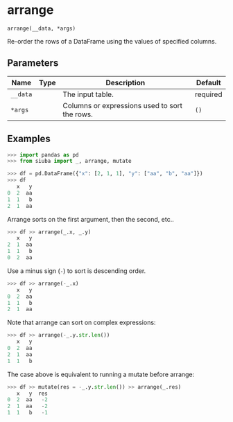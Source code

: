 # arrange

`arrange(__data, *args)`

Re-order the rows of a DataFrame using the values of specified columns.

## Parameters

| Name     | Type   | Description                                   | Default   |
|----------|--------|-----------------------------------------------|-----------|
| `__data` |        | The input table.                              | required  |
| `*args`  |        | Columns or expressions used to sort the rows. | `()`      |

## Examples

```python
>>> import pandas as pd
>>> from siuba import _, arrange, mutate
```

```python
>>> df = pd.DataFrame({"x": [2, 1, 1], "y": ["aa", "b", "aa"]})
>>> df
   x   y
0  2  aa
1  1   b
2  1  aa
```

Arrange sorts on the first argument, then the second, etc..

```python
>>> df >> arrange(_.x, _.y)
   x   y
2  1  aa
1  1   b
0  2  aa
```

Use a minus sign (`-`) to sort is descending order.

```python
>>> df >> arrange(-_.x)
   x   y
0  2  aa
1  1   b
2  1  aa
```

Note that arrange can sort on complex expressions:

```python
>>> df >> arrange(-_.y.str.len())
   x   y
0  2  aa
2  1  aa
1  1   b
```

The case above is equivalent to running a mutate before arrange:

```python
>>> df >> mutate(res = -_.y.str.len()) >> arrange(_.res)
   x   y  res
0  2  aa   -2
2  1  aa   -2
1  1   b   -1
```